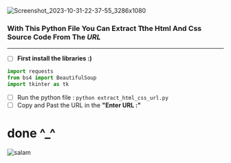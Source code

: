
![Screenshot_2023-10-31-22-37-55_3286x1080](https://github.com/AmirabbasRouintan/extract-html-css-from-URL/assets/110909074/44a79aa2-ca0e-4ea8-b020-20410aef7c64)



### With This Python File You Can Extract Tthe Html And Css Source Code From The _**URL**_

--- 

- [ ] **First install the libraries :)**
```python
import requests
from bs4 import BeautifulSoup
import tkinter as tk
``` 

- [ ] Run the python file : `python extract_html_css_url.py`
- [ ] Copy and Past the URL in the  **"Enter URL :"**

# done ^_^

![salam](https://github.com/AmirabbasRouintan/extract-html-css-from-URL/assets/110909074/fe7b0e5e-7361-433b-a76b-8e1bc0249f6e)

